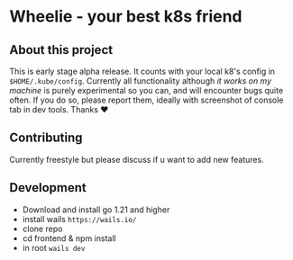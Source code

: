 # Wheelie - your best k8s friend

## About this project
This is early stage alpha release. It counts with your local k8's config in `$HOME/.kube/config`. Currently all functionality although *it works on my machine* is purely experimental so you can, and will encounter bugs quite often. If you do so, please report them, ideally with screenshot of console tab in dev tools. Thanks ❤️

## Contributing
Currently freestyle but please discuss if u want to add new features.

## Development
- Download and install go 1.21 and higher
- install wails `https://wails.io/`
- clone repo
- cd frontend & npm install
- in root `wails dev`
